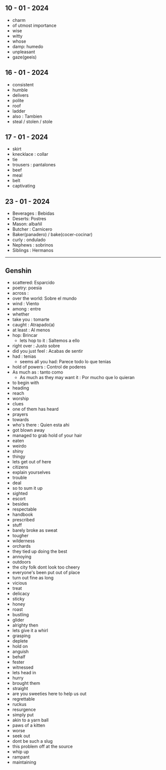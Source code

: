 ## 10 - 01 - 2024

- charm 
- of utmost importance
- wise
- witty 
- whose
- damp: humedo
- unpleasant
- gaze(geeis)


## 16 - 01 - 2024

- consistent
- humble
- delivers
- polite 
- roof 
- ladder
- also : Tambien
- steal / stolen / stole 

## 17 - 01 - 2024

- skirt 
- knecklace : collar
- tie 
- trousers : pantalones
- beef 
- meal
- belt
- captivating 

## 23 - 01 - 2024

- Beverages : Bebidas
- Deserts: Postres
- Mason: albañil
- Butcher : Carnicero
- Baker(panadero) / bake(cocer-cocinar)
- curly : ondulado
- Nephews : sobrinos
- Siblings : Hermanos


---
## Genshin

- scattered: Esparcido
- poetry: poesia
- across : 
- over the world: Sobre el mundo
- wind : Viento
- among : entre
- whether
- take you : tomarte
- caught : Atrapado(a)
- at least : Al menos
- hop: Brincar
	- lets hop to it : Saltemos a ello 
- right over : Justo sobre
- did you just feel : Acabas de sentir
- had : tenias
	- seems all you had: Parece todo lo que tenias
- hold of powers : Control de poderes
- As much as : tanto como
	- As much as they may want it : Por mucho que lo quieran
- to begin with
- heading
- reach
- worship
- clues
- one of them has heard
- prayers
- towards
- who's there : Quien esta ahi
- got blown away
- managed to grab hold of your hair
- eaten
- weirdo
- shiny
- thingy
- lets get out of here
- citizens
- explain yourselves
- trouble
- deal
- so to sum it up
- sighted
- escort
- besides
- respectable
- handbook
- prescribed
- stuff
- barely broke as sweat
- tougher
- wilderness
- orchards
- they tied up doing the best
- annoying 
- outdoors
- the city folk dont look too cheery
- everyone's been put out of place
- turn out fine as long 
- vicious
- treat
- delicacy
- sticky
- honey
- roast
- bustling
- glider
- alrighty then 
- lets give it a whirl
- grasping
- deplete
- hold on
- anguish
- behalf
- fester
- witnessed
- lets head in
- hurry
- brought them
- straight
- are you sweeties here to help us out
- regrettable
- ruckus
- resurgence
- simply put
- akin to a yarn ball
- paws of a kitten
- worse
- seek out
- dont be such a slug
- this problem off at the source
- whip up
- rampant
- maintaining